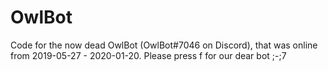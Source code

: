 # OwlBot
 Code for the now dead OwlBot (OwlBot#7046 on Discord), that was online from 2019-05-27 - 2020-01-20. Please press f for our dear bot ;-;7
